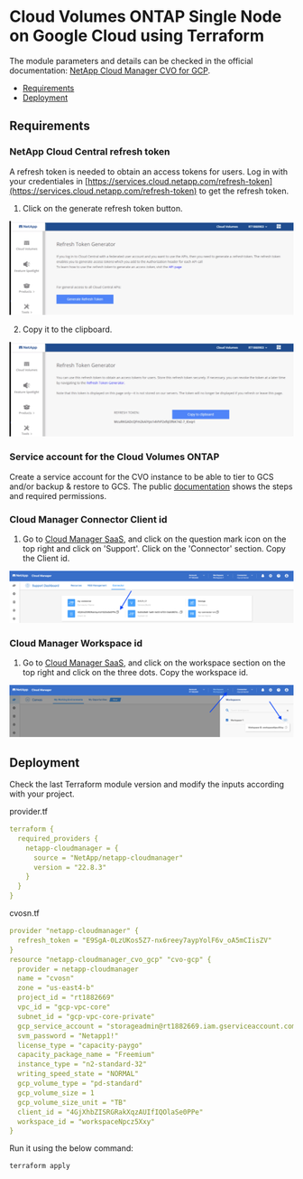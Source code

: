 # Cloud Volumes ONTAP Single Node on Google Cloud using Terraform

The module parameters and details can be checked in the official documentation: [NetApp Cloud Manager CVO for GCP](https://registry.terraform.io/providers/NetApp/netapp-cloudmanager/latest/docs/resources/cvo_gcp).

* [Requirements](#requirements)
* [Deployment](#deployment)

## Requirements

### NetApp Cloud Central refresh token

A refresh token is needed to obtain an access tokens for users. Log in with your credentiales in [https://services.cloud.netapp.com/refresh-token](https://services.cloud.netapp.com/refresh-token) to get the refresh token. 

1. Click on the generate refresh token button.

![token-generator1](./pics/cloudmanager_token_generator01.jpg)

2. Copy it to the clipboard.

![token-generator2](./pics/cloudmanager_token_generator02.jpg)

### Service account for the Cloud Volumes ONTAP

Create a service account for the CVO instance to be able to tier to GCS and/or backup & restore to GCS. The public [documentation](https://docs.netapp.com/us-en/cloud-manager-cloud-volumes-ontap/task-creating-gcp-service-account.html) shows the steps and required permissions.

### Cloud Manager Connector Client id

1. Go to [Cloud Manager SaaS](https://cloudmanager.netapp.com/support-dashboard/connector), and click on the question mark icon on the top right and click on 'Support'. Click on the 'Connector' section. Copy the Client id.

![account-id1](./pics/cloudmanager_client_id01.jpg)


### Cloud Manager Workspace id

1. Go to [Cloud Manager SaaS](https://cloudmanager.netapp.com/), and click on the workspace section on the top right and click on the three dots. Copy the workspace id.

![account-id1](./pics/cloudmanager_workspace_id01.jpg)

## Deployment

Check the last Terraform module version and modify the inputs according with your project.

provider.tf
```yaml
terraform {
  required_providers {
    netapp-cloudmanager = {
      source = "NetApp/netapp-cloudmanager"
      version = "22.8.3"
    }
  }
}
```

cvosn.tf
```yaml
provider "netapp-cloudmanager" {
  refresh_token = "E9SgA-0LzUKos5Z7-nx6reey7aypYolF6v_oA5mCIisZV"
}
resource "netapp-cloudmanager_cvo_gcp" "cvo-gcp" {
  provider = netapp-cloudmanager
  name = "cvosn"
  zone = "us-east4-b"
  project_id = "rt1882669"
  vpc_id = "gcp-vpc-core"
  subnet_id = "gcp-vpc-core-private"
  gcp_service_account = "storageadmin@rt1882669.iam.gserviceaccount.com"
  svm_password = "Netapp1!"
  license_type = "capacity-paygo"
  capacity_package_name = "Freemium"
  instance_type = "n2-standard-32"
  writing_speed_state = "NORMAL"
  gcp_volume_type = "pd-standard"
  gcp_volume_size = 1
  gcp_volume_size_unit = "TB"
  client_id = "4GjXhbZISRGRakXqzAUIfIQOlaSe0PPe"
  workspace_id = "workspaceNpcz5Xxy"
}
```

Run it using the below command:
```shell
terraform apply
```

